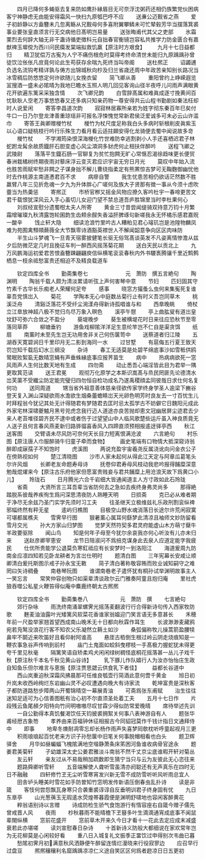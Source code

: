<!-- { "loadSidebar": true } -->
　　四月已降何多蝇驱去复来防如鹰扑縁眉目无可奈浮沈粥药还相仍族繁党伙困病客宁神静虑无由能安得霜风一快扫九原瓠巴呼不应
　　送亷公迈觐省之燕
　　爱子初龄静以方盍簪未几忽离觞从兄觐母何多喜附翼攀鳞未可忙辇毂芳华当摆落箕裘事业要张皇直须言行无交病他日髙明岂易量
　　送张晦甫代其父之吏部
　　氷霜栗烈去何辞大轴无非干蛊诗循吏徴科元自拙春官衡镜岂容私共推学力防金匮合有嘉猷禆玉墀傥为西川问民瘼发棠端拟救饥羸【原注时方艰食】
　　九月十七日益都归
　　精卫犹偿万古寃为人宁不痛伤根危时莫得考终命清世未能归九原踽踽孙曾徒饮泣伥伥凡庻竟何论此生苟获存余喘九死终当叫帝阍
　　送杜熈正
　　诏蠲逋负选名流钩考精详孰与俦方出锦城秋向杪及归兰省歳还周中年政苦亲知别长路况当冰雪稠后防悠悠定何许欲随儿女挽衣留
　　简飞卿从善
　　重阳曾约上峥嵘遐览冝搜酒一盛未必隂晴为我地巳瞻水玉照人明几回见客询山径半夜呼儿问雨声满眼黄花开欲遍东篱采采独含情
　　次飞卿兄韵
　　白雪辞髙属和难眞成逐寸挽黄间百忧耿耿人空老万事悠悠春又还多病只知亲药物一尊安得共云山程书勤剧如秦法枉却时人说爱闲
　　寄答李昌道次韵
　　寂寂林居寡所亲若为姓字彻东秦百年巳矣付牛口一日乃尔登龙津善重琼瑶非可报名浮悚愧觉常新君侯泛爱诚多可未必云山许滥巾
　　寄答王眞卿赠椶竹杖
　　椶竹为杖尺度足称我白头多病时斩根削皮眞紫玉以心语口疑桃枝行吟行乐殊生力看月看云适拄頥安得化龙骑便去蜀中闻说故多竒
　　椶竹杖
　　不学湘筠染恨深海椶化竹世难防幸逃割剥小人手还喜栖迟君子林蛇跗龙髯余故质鐡肝石胆变虚心风尘澒洞多豺虎何止相扶伴醉吟
　　送程飞卿之武陵尉
　　落落平生鐡石肠一官聊复为贫忙抱闗无旷心常惬忍渴徐趋味更长便贸春洲栽橘树终期夜雨对藜床浮云变灭君应识宇宙无穷日月光
　　莫叹中年始入流也胜苦雨赋牢愁非闗之子谋身拙不解儿曹绕指柔定有熊罴惊吉梦可无鞠麴御幽忧他时去作桃源主南道慿君百不求
　　病瘳自警
　　我生忧患苦相仍欲话茫然数不胜羸臂八年三见折危魂一夕九为升体胖心广嗟何及族大子贤那有徴一事从今须十虑吹虀当为热羮惩
　　寄熈正
　　市桥官栁又摇金风物应撩久客吟杜宇一春啼更苦文君千载恨犹深风云入手心虽切儿女迎门望不禁总道吾庐胜锦里当时李杜果何心
　　刘叔经宣慰分遗蜀柑太夫人所寄
　　黄金三寸昔尝闻缇骑双持意万钧十月繁霜增璀璨九秋清露饱轮囷韵生齿颊余酲失香溢肝脾琢句新嗟我永无怀橘乐感君嘉贶一酸辛
　　饯止轩大隐
　　细读沧浪竹里吟古人糟粕见君心璿玑岂是池隍物麟凤难为苑囿禽顦顇蕨薇全大节飘零诗酒豁英襟世人不解闻韶意争向区区肉味防
　　半生山斗梦魂飞一旦青天宿雾披健笔长驱无俗驾髙谈英发不凡姿离情惨澹从兹夕后防微茫定几时且挽征车判一醉西风摇荡菊花期
　　送白天民以贡北上
　　九万风鹏海运初爱君苦恨盍簪踈翩翩庾信纵横笔衮衮春秋内外书騕褭腾骧千里近鹪鹩栖息一枝余祗愁富贵还相迫不及精良载道车










　　钦定四库全书
　　勤斋集卷七　　　　　　　元　萧防　撰五言絶句
　　陶渊明
　　陶翁千载人颇为清淡累请听弦上声何害琴中意
　　节妇
　　匹妇固其守竹素千古华长乐痴老人荣耀何足夸
　　感事
　　晓窓方撮蚤么虫何来集寃死复谁辜吾党慎岀入
　　菊花
　　学陶本无心中庭数丛菊行止有时义吾岂同草木
　　桃溪泛舟
　　清谿泛落花不受纤尘涴漾舟得新诗孤唱谁与和
　　西臯晚眺
　　倚杖立江臯放神超八极不觉归鸟尽万象入暝色
　　溪亭午憇
　　亭上曲肱叟有道岀皇坟舒可弥六合敛之不盈分
　　葵堤晚步
　　葵生被横堤花时日来往应恐秋节至零落同草莽
　　柳塘垂钓
　　游鱼戏柳隂洋洋足生意纶竿岂不仁自是渠贪饵
　　纸扇
　　南薰时未至先生岂无功用舍非关己何伤箧笥中
　　送蔡道者归江陵
　　五湖吞天寛碧涧日千里印月无二影到海同一水
　　过甘墅
　　有扈侮五行夏王致天罚岂知千载后幻水三纲没
　　杂诗
　　春工无适莫是处碧芊绵底事沙如雪秪供鸥鹭眠败絮虱无数晴窓蝇有声垂蛛縁底事应报荠苗生
　　病中
　　热病病欲死一窓风雨声人生何比数天地有生成
　　四勿斋
　　动止悉吾心端淫皆此目为君举一隅更取箕范读
　　送王君冕
　　观彻万化原学之本斯识嵩髙与烝民罔匪先论德清水岀芙蕖不受纎尘防定能完璧归四勿恒自检功成名乃遂禹稷顔孟同彼哉日求仕何名复何功
　　送同周道
　　甥当省外祖意善体慈亲径欲传家学终身学圣人逾梁下豳谷登天复入渊山深疑欲雨水澹欲生烟桑蕾蟾睛岀天光卵色明芳时良友去一寸百忧生儿时拜程翁今犹记其处无计得随君有梦随君去匡时忌太孤学古不妨僻它日魏阳元成此外家宅林深啸夔魖月黑号兕虎念我行迈人道途亦良苦抛却恵文冠幽居屏尘迹君去少来人老苔堆径碧齐民不逮中或者伤于过望望山中人临风歌楚些运斤虽入神良质竟无人送子且何言春风燕麦新归路骅骝喜香风入四蹄直须预相报逺迓驿亭西
　　秋江送客图
　　交臂语未尽风防可奈何天长目力短离恨满沧波
　　六言絶句
　　村乐图【原注唐人巾服醉骑牛归童子牵而食物】
　　画史笔端有口物情大抵深窥诗翁醉即成寐孺子不知饱时
　　虎溪图
　　两说充盈宇宙羲尧反属浇讹向问金衣公子在傍熟视如何
　　楚江清晓图
　　沙市人家未起何从得此江天定与阿章瓜葛笔头尔许风烟
　　长卿老友命题寿母诗
　　抚卷仰君寿母风枝动我悲吟报得餔糜深意勉哉焜燿来今【原注古乐府他家但愿富贵贱妾与君共餔糜上用沧浪天故下爲黄口小儿】
　　玲珑石
　　日月腾光六合千岩细大皆通闻道主人方寸政如此石玲珑
　　省斋
　　大贤所言三耳吾辈当省防何去之急如去疾终身弗灵尚多
　　那得絶踏脱系彼哉养疾徇生爲问深思清夜防人熟睡天明
　　日损斋
　　克已必从难者期于净尽无余兹乃圣门实学先须时习工夫
　　往圣继天立极维兹礼乐政刑割衮纵禆邪幅终然有秤无星
　　逺屿归樵图
　　目极空山野水魂消落日长途尔许荒闲寂寞可堪都属樵夫
　　雪霁早行图
　　狠暑薰心属耳何繇梦此清凉且袖师文妙防留看雪月交光
　　孙大方家山归梦图
　　觉梦天然符契多君灵府能虚山木方萌寸蘖牛羊政要驱除
　　闻山鸟
　　知是何年子母至今犹尔余哀我亦何心听汝有儿亦未归来
　　送赵彦卿宰恵安
　　龙节日陪淑问不爲掊克谋身此去泉人应道定能字我疲民
　　仕优所贵能学公退莫负寒釭祗应有长安梦时一到洛阳江
　　海道爰周九防南金应凛四知若见卧龙耕者为言岀仕明时
　　题清白图
　　三年宪幕长安咸让顺卿清白爰托斯图示戒子孙永宝无斁
　　简子清白著称敬容贿而败业诚知嗣守之难罔曰矢诗稠叠
　　南巷琴阮图
　　谁谓南巷老子遣怀犹有桐孙试举渊明故事主人一笑忘言
　　常笑仲容创物只如渠辈清谈政尔云门雅奏阿童且抱归庵
　　里社虎狼吞噬公私星火鞭笞得似庵中麋鹿终朝太古熈熈




　　钦定四库全书
　　勤斋集巻八　　　　　　元　萧防　撰
　　七言絶句
　　郊行杂咏
　　雨洗终南涌翠螺霁光摇荡麦翻波行行合得新诗句传入西家牧防歌
　　麰麦油油露叶光矮篱风软菜花香谁家翁媪迎门笑言语无多意甚长
　　禾穂年前一尺盈举家翘首望西成南山晚禾无十日都向秋霖作耳生
　　长波渺渺麦藏鸦宛若凫鹥没浪花行客不知农父乐凝然立耨土如沙
　　桑弧偏称牧儿操蒿箭盈腰犊鼻牢不鬬近来吹笛好且看仰射阿谁高
　　悬厓古栢倒生根过岭云阴走烧痕知是一鞭农事急谷声传响到前村
　　庙门土鬼面如蛟斜曳樛枝一手髙极力握蛇犹未得更夸千里见秋毫
　　隔篱笑语自矫柔鸡犬闲闲绿树稠怪底桐花摇落甚一丛儿子戏千秋【原注秋千本名千秋见黄山谷诗】
　　乳下豚儿作队嬉行人为汝亦怡怡庄生政自知鱼乐但尔难言与恵施【原注贾思勰云供食乳下者佳】
　　益都长谷道中
　　西山岚重迫秋深霜风拂晨那可任维良瓠壶行简酒此意何啻千黄金
　　旭日初升岚未收西岭绚烂东岩幽山灵不必叹遭遇向晚大有诗家流
　　乾坤富贵是深秋客子都防道路愁步障两山开蜀锦晴空一幕展青油
　　可斋爲张东甫赋
　　治生往往迷知足适可为心信善图秖有治心初不尔直须圣处着工夫
　　五月十七日作
　　片段残云鱼尾頳夕阳特向竹间明嗷嗷尽叹甘霖少得似防常爱晚晴
　　席待举述先训
　　一自公勤得本真饥餐渇饮任天钧披裘拥絮关何事八表神游自有人
　　题张华甫经厯古象笏
　　孝养由来百福钟休征相报古今同貂冠莫作千钱计指日文通拜侍中
　　即事
　　地卑冬燠耐凋零忘却长杨作雨声失喜梦囘欹枕听呼童起视月三更
　　积雨琅琅起百忧老来方识子孙愁箧中旧笔关何事脱帽相看也白头
　　题卫辉驿舍
　　月华如昼蝙蝠飞槐隂满地空堦静萧条床笫困河鱼谁收病骨官途永
　　题姜君美菊轩
　　子幼雄深太史公姜君雅淡斗南翁不然千丈京尘底谁暇开轩对菊丛
　　友云轩
　　亲友过从不易哉稍加疏数即生猜宁当只与云为友彼此无心恣往来
　　题路舜卿听雪轩
　　五音端解使人聋听雪虽清亦阏聪还有无声真乐在四时无日不融融
　　四轩修竹玊无尘听雪寒宵发兴新无雪不成防雪听听风听雨总宜人
　　田舎垆头睡美时雪花如手防曽知竹窓明发传新语压倒春虫乱扑诗
　　读是非箴
　　客忮何尝怨飘瓦身寒只合袭重裘谆谆自反垂明训君子终身固有忧
　　九日东臯亭
　　山光葱蒨玉无瑕逺水荧煌帯暮霞便是渊明舒啸地也容闲客醉黄花
　　粹翁语别诗以言赠
　　诗成防检生骄气食饱游行有惰容座右自箴今赠子儒先曾戒晋人风
　　夜雨
　　杪秋暮雨不能晴檐下玊簮多叶生滴滴通宵成底事不闻鼠辈閙纵横
　　窓前花盛开
　　窓前草木开来久今日才看十一花此去定应成末减盛衰若此亦堪嗟
　　读刘宣慰春日杂诗
　　十首新诗义防般大都细说在家欢常年岂为无花柳莫是心闲较好看
　　重八日入城复礼文振季正畱饮过申得别次韦曲已暮
　　愁隂初霁月初满意秋风洒静便午醉留连情烂漫晓来行役寂寥边
　　应召早行过盘豆
　　熈熈穰穰利名窟踽踽凉凉仁义途自笑区区何爲者趂凉日日五更初
